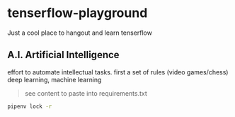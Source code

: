 # tenserflow-playground
Just a cool place to hangout and learn tenserflow

## A.I. Artificial Intelligence
effort to automate intellectual tasks.
first a set of rules (video games/chess)
deep learning, machine learning

>see content to paste into requirements.txt
```bash
pipenv lock -r
```
